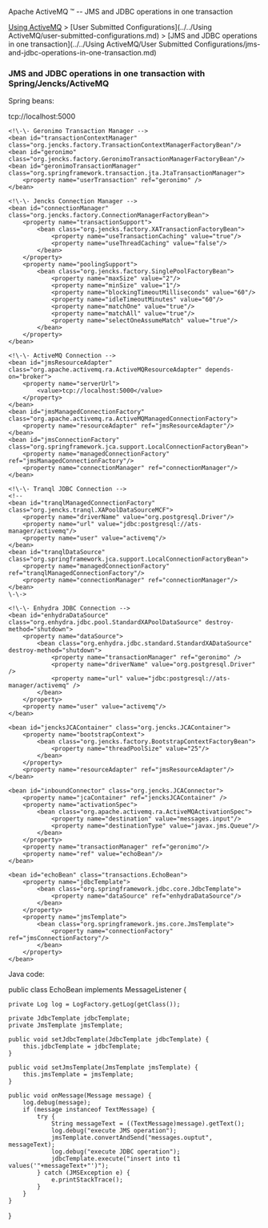 Apache ActiveMQ ™ -- JMS and JDBC operations in one transaction 

[Using ActiveMQ](../../using-activemq.md) > [User Submitted Configurations](../../Using ActiveMQ/user-submitted-configurations.md) > [JMS and JDBC operations in one transaction](../../Using ActiveMQ/User Submitted Configurations/jms-and-jdbc-operations-in-one-transaction.md)


### JMS and JDBC operations in one transaction with Spring/Jencks/ActiveMQ

Spring beans:

<beans>
    <!\-\- ActiveMQ Broker -->
    <bean id="broker" class="org.apache.activemq.broker.BrokerService" init-method="start" destroy-method="stop">
        <property name="persistent" value="false"/>
        <property name="transportConnectorURIs">
            <list>
                <value>tcp://localhost:5000</value>
            </list>
        </property>
    </bean>

    <!\-\- Geronimo Transaction Manager -->
    <bean id="transactionContextManager" class="org.jencks.factory.TransactionContextManagerFactoryBean"/>
    <bean id="geronimo" class="org.jencks.factory.GeronimoTransactionManagerFactoryBean"/>
    <bean id="geronimoTransactionManager" class="org.springframework.transaction.jta.JtaTransactionManager">
        <property name="userTransaction" ref="geronimo" />
    </bean>

    <!\-\- Jencks Connection Manager -->
    <bean id="connectionManager" class="org.jencks.factory.ConnectionManagerFactoryBean">
        <property name="transactionSupport">
            <bean class="org.jencks.factory.XATransactionFactoryBean">
                <property name="useTransactionCaching" value="true"/>
                <property name="useThreadCaching" value="false"/>
            </bean>
        </property>
        <property name="poolingSupport">
            <bean class="org.jencks.factory.SinglePoolFactoryBean">
                <property name="maxSize" value="2"/>
                <property name="minSize" value="1"/>
                <property name="blockingTimeoutMilliseconds" value="60"/>
                <property name="idleTimeoutMinutes" value="60"/>
                <property name="matchOne" value="true"/>
                <property name="matchAll" value="true"/>
                <property name="selectOneAssumeMatch" value="true"/>
            </bean>
        </property>
    </bean>

    <!\-\- ActiveMQ Connection -->
    <bean id="jmsResourceAdapter" class="org.apache.activemq.ra.ActiveMQResourceAdapter" depends-on="broker">
        <property name="serverUrl">
            <value>tcp://localhost:5000</value>
        </property>
    </bean>
    <bean id="jmsManagedConnectionFactory" class="org.apache.activemq.ra.ActiveMQManagedConnectionFactory">
        <property name="resourceAdapter" ref="jmsResourceAdapter"/>
    </bean>
    <bean id="jmsConnectionFactory" class="org.springframework.jca.support.LocalConnectionFactoryBean">
        <property name="managedConnectionFactory" ref="jmsManagedConnectionFactory"/>
        <property name="connectionManager" ref="connectionManager"/>
    </bean>

    <!\-\- Tranql JDBC Connection -->
    <!--
    <bean id="tranqlManagedConnectionFactory" class="org.jencks.tranql.XAPoolDataSourceMCF">
        <property name="driverName" value="org.postgresql.Driver"/>
        <property name="url" value="jdbc:postgresql://ats-manager/activemq"/>
        <property name="user" value="activemq"/>
    </bean>
    <bean id="tranqlDataSource" class="org.springframework.jca.support.LocalConnectionFactoryBean">
        <property name="managedConnectionFactory" ref="tranqlManagedConnectionFactory"/>
        <property name="connectionManager" ref="connectionManager"/>
    </bean>
    \-\->

    <!\-\- Enhydra JDBC Connection -->
    <bean id="enhydraDataSource" class="org.enhydra.jdbc.pool.StandardXAPoolDataSource" destroy-method="shutdown">
        <property name="dataSource">
            <bean class="org.enhydra.jdbc.standard.StandardXADataSource" destroy-method="shutdown">
                <property name="transactionManager" ref="geronimo" />
                <property name="driverName" value="org.postgresql.Driver" />
                <property name="url" value="jdbc:postgresql://ats-manager/activemq" />
            </bean>
        </property>
        <property name="user" value="activemq"/>
    </bean>

    <bean id="jencksJCAContainer" class="org.jencks.JCAContainer">
        <property name="bootstrapContext">
            <bean class="org.jencks.factory.BootstrapContextFactoryBean">
                <property name="threadPoolSize" value="25"/>
            </bean>
        </property>
        <property name="resourceAdapter" ref="jmsResourceAdapter"/>
    </bean>

    <bean id="inboundConnector" class="org.jencks.JCAConnector">
        <property name="jcaContainer" ref="jencksJCAContainer" />
        <property name="activationSpec">
            <bean class="org.apache.activemq.ra.ActiveMQActivationSpec">
                <property name="destination" value="messages.input"/>
                <property name="destinationType" value="javax.jms.Queue"/>
            </bean>
        </property>
        <property name="transactionManager" ref="geronimo"/>
        <property name="ref" value="echoBean"/>
    </bean>

    <bean id="echoBean" class="transactions.EchoBean">
        <property name="jdbcTemplate">
            <bean class="org.springframework.jdbc.core.JdbcTemplate">
                <property name="dataSource" ref="enhydraDataSource"/>
            </bean>
        </property>
        <property name="jmsTemplate">
            <bean class="org.springframework.jms.core.JmsTemplate">
                <property name="connectionFactory" ref="jmsConnectionFactory"/>
            </bean>
        </property>
    </bean>
</beans>

Java code:

public class EchoBean implements MessageListener {

    private Log log = LogFactory.getLog(getClass());

    private JdbcTemplate jdbcTemplate;
    private JmsTemplate jmsTemplate;

    public void setJdbcTemplate(JdbcTemplate jdbcTemplate) {
        this.jdbcTemplate = jdbcTemplate;
    }

    public void setJmsTemplate(JmsTemplate jmsTemplate) {
        this.jmsTemplate = jmsTemplate;
    }

    public void onMessage(Message message) {
        log.debug(message);
        if (message instanceof TextMessage) {
            try {
                String messageText = ((TextMessage)message).getText();
                log.debug("execute JMS operation");
                jmsTemplate.convertAndSend("messages.ouptut", messageText);
                log.debug("execute JDBC operation");
                jdbcTemplate.execute("insert into t1 values('"+messageText+"')");
            } catch (JMSException e) {
                e.printStackTrace();
            }
        }
    }
}

